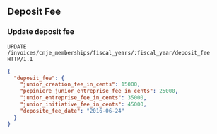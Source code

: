 ## Deposit Fee
### Update deposit fee

```http
UPDATE /invoices/cnje_memberships/fiscal_years/:fiscal_year/deposit_fee HTTP/1.1
```

```json
{
  "deposit_fee": {
    "junior_creation_fee_in_cents": 15000,
    "pepiniere_junior_entreprise_fee_in_cents": 25000,
    "junior_entreprise_fee_in_cents": 35000,
    "junior_initiative_fee_in_cents": 45000,
    "deposite_fee_date": "2016-06-24"
  }
}
```
